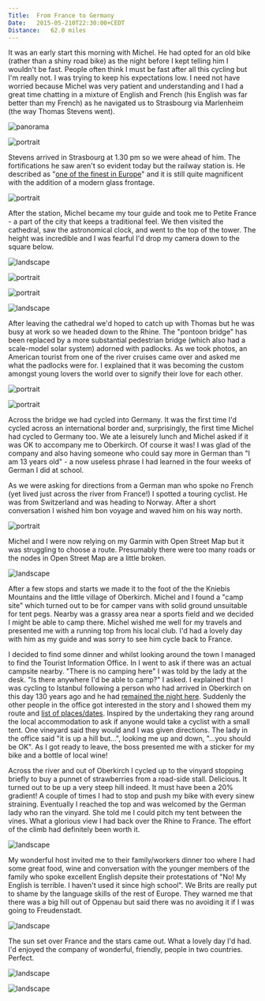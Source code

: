 ```yaml
---
Title:	From France to Germany
Date:	2015-05-210T22:30:00+CEDT
Distance:	62.0 miles
---
```


It was an early start this morning with Michel. He had opted for an old bike (rather than a shiny road bike) as the night before I kept telling him I wouldn't be fast. People often think I must be fast after all this cycling but I'm really not. I was trying to keep his expectations low. I need not have worried because Michel was very patient and understanding and I had a great time chatting in a mixture of English and French (his English was far better than my French) as he navigated us to Strasbourg via Marlenheim (the way Thomas Stevens went).

![panorama](https://farm6.staticflickr.com/5338/17432086173_5fc72b7801_k_d.jpg "Panoramic cycle ride from Saverne to Strasbourg with Michel")

![portrait](https://farm9.staticflickr.com/8763/17864803748_d1359568b4.jpg "Morning ride from Saverne")

Stevens arrived in Strasbourg at 1.30 pm so we were ahead of him. The fortifications he saw aren't so evident today but the railway station is. He described as "[one of the finest in Europe](http://www.strudel.org.uk/blog/stevens/000149.shtml#previous)" and it is still quite magnificent with the addition of a modern glass frontage.

![portrait](https://farm9.staticflickr.com/8879/17866472759_c1ee008dac.jpg "Strasbourg station")

After the station, Michel became my tour guide and took me to Petite France - a part of the city that keeps a traditional feel. We then visited the cathedral, saw the astronomical clock, and went to the top of the tower. The height was incredible and I was fearful I'd drop my camera down to the square below.

![landscape](https://farm6.staticflickr.com/5464/17865049760_c358bca338.jpg "Petite France")

![portrait](https://farm9.staticflickr.com/8880/17864880468_78685d190f.jpg "Strasbourg cathedral")

![portrait](https://farm6.staticflickr.com/5452/17430215044_6e1efa8787.jpg "Astronomical clock in Strasbourg cathedral")

![landscape](https://farm6.staticflickr.com/5340/18049516902_9c743f051e.jpg "View from the top of Strasbourg cathedral")

After leaving the cathedral we'd hoped to catch up with Thomas but he was busy at work so we headed down to the Rhine. The "pontoon bridge" has been replaced by a more substantial pedestrian bridge (which also had a scale-model solar system) adorned with padlocks. As we took photos, an American tourist from one of the river cruises came over and asked me what the padlocks were for. I explained that it was becoming the custom amongst young lovers the world over to signify their love for each other.

![portrait](https://farm9.staticflickr.com/8790/17432345593_9c8f5afc6d.jpg "Which way to Istanbul?")

![portrait](https://farm9.staticflickr.com/8810/18053769241_99eb02b9bd.jpg "Crossing from France (left) to Germany (right) over the Rhine")

Across the bridge we had cycled into Germany. It was the first time I'd cycled across an international border and, surprisingly, the first time Michel had cycled to Germany too. We ate a leisurely lunch and Michel asked if it was OK to accompany me to Oberkirch. Of course it was! I was glad of the company and also having someone who could say more in German than "I am 13 years old" - a now useless phrase I had learned in the four weeks of German I did at school.

As we were asking for directions from a German man who spoke no French (yet lived just across the river from France!) I spotted a touring cyclist. He was from Switzerland and was heading to Norway. After a short conversation I wished him bon voyage and waved him on his way north.

![portrait](https://farm4.staticflickr.com/3936/19445536502_e599c3b144.jpg "Swiss cyclist heading north to Norway. Ortleib panniers as standard from now on.")

Michel and I were now relying on my Garmin with Open Street Map but it was struggling to choose a route. Presumably there were too many roads or the nodes in Open Street Map are a little broken. 

![landscape](https://farm8.staticflickr.com/7675/17430278434_be393e011b.jpg "My excellent cycling companion for the day")

After a few stops and starts we made it to the foot of the the Kniebis Mountains and the little village of Oberkirch. Michel and I found a "camp site" which turned out to be for camper vans with solid ground unsuitable for tent pegs. Nearby was a grassy area near a sports field and we decided I might be able to camp there. Michel wished me well for my travels and presented me with a running top from his local club. I'd had a lovely day with him as my guide and was sorry to see him cycle back to France. 

I decided to find some dinner and whilst looking around the town I managed to find the Tourist Information Office. In I went to ask if there was an actual campsite nearby. "There is no camping here" I was told by the lady at the desk. "Is there anywhere I'd be able to camp?" I asked. I explained that I was cycling to Istanbul following a person who had arrived in Oberkirch on this day 130 years ago and he had [remained the night here](http://www.strudel.org.uk/blog/stevens/000150.shtml#blog). Suddenly the other people in the office got interested in the story and I showed them my route and [list of places/dates](https://github.com/slowe/RTWbike/blob/master/places.txt). Inspired by the undertaking they rang around the local accommodation to ask if anyone would take a cyclist with a small tent. One vineyard said they would and I was given directions. The lady in the office said "it is up a hill but...", looking me up and down, "...you should be OK". As I got ready to leave, the boss presented me with a sticker for my bike and a bottle of local wine!

Across the river and out of Oberkirch I cycled up to the vinyard stopping briefly to buy a punnet of strawberries from a road-side stall. Delicious. It turned out to be up a very steep hill indeed. It must have been a 20% gradient! A couple of times I had to stop and push my bike with every sinew straining. Eventually I reached the top and was welcomed by the German lady who ran the vinyard. She told me I could pitch my tent between the vines. What a glorious view I had back over the Rhine to France. The effort of the climb had definitely been worth it.

![landscape](https://farm9.staticflickr.com/8783/18053940911_0180d9560d.jpg "The view back to France from where I camped.")

My wonderful host invited me to their family/workers dinner too where I had some great food, wine and conversation with the younger members of the family who spoke excellent English depsite their protestations of "No! My English is terrible. I haven't used it since high school". We Brits are really put to shame by the language skills of the rest of Europe. They warned me that there was a big hill out of Oppenau but said there was no avoiding it if I was going to Freudenstadt.

![landscape](https://farm9.staticflickr.com/8807/17865047708_619cef40b0.jpg "My wonderful hosts in Oberkirch")

The sun set over France and the stars came out. What a lovely day I'd had. I'd enjoyed the company of wonderful, friendly, people in two countries. Perfect.

![landscape](https://farm6.staticflickr.com/5468/18049624232_54e03dbe34.jpg "Sunset over France")

![landscape](https://farm1.staticflickr.com/449/19445561702_d35541bfcb.jpg "Night at the vinyard")